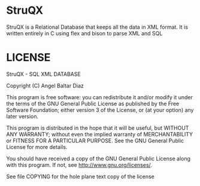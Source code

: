 StruQX
======

StruQX is a Relational Database that keeps all the data in XML format. It is written entirely in C using flex and bison to parse XML and SQL

LICENSE
=======
StruQX - SQL XML DATABASE

 Copyright (C)  Angel Baltar Diaz
 
 This program is free software: you can redistribute it and/or
 modify it under the terms of the GNU General Public
 License as published by the Free Software Foundation; either
 version 3 of the License, or (at your option) any later version.
 
 This program is distributed in the hope that it will be useful,
 but WITHOUT ANY WARRANTY; without even the implied warranty of
 MERCHANTABILITY or FITNESS FOR A PARTICULAR PURPOSE.  See the GNU 
 General Public License for more details.
 
  You should have received a copy of the GNU General Public
 License along with this program.  If not, see
  <http://www.gnu.org/licenses/>.

See file COPYING for the hole plane text copy of the license
 
